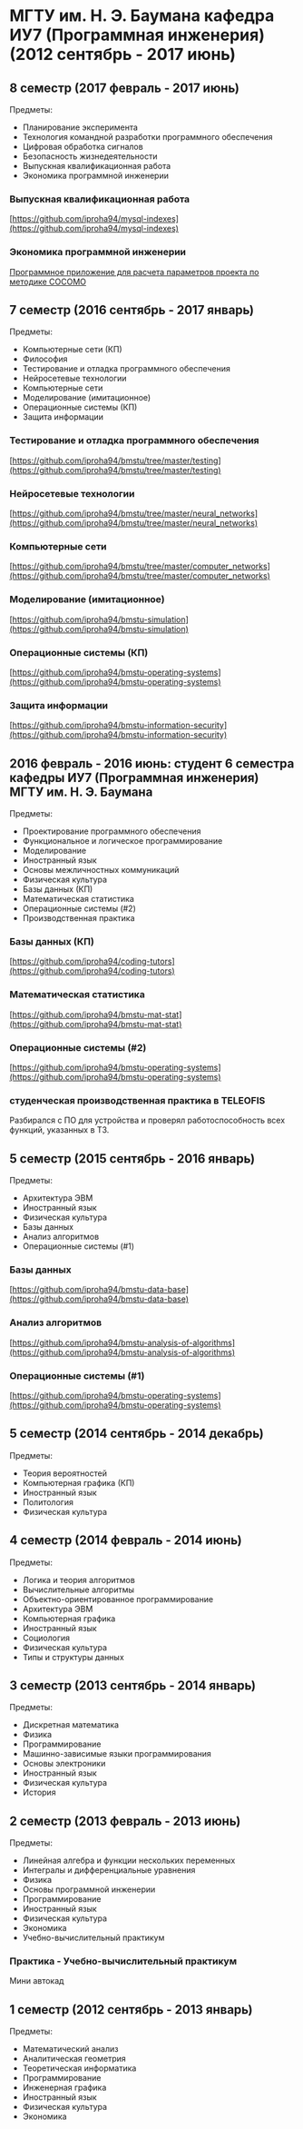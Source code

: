 # МГТУ им. Н. Э. Баумана кафедра ИУ7 (Программная инженерия)  (2012 сентябрь - 2017 июнь)


## 8 семестр (2017 февраль - 2017 июнь)

Предметы:
* Планирование эксперимента   
* Технология командной разработки программного обеспечения  
* Цифровая обработка сигналов  
* Безопасность жизнедеятельности  
* Выпускная квалификационная работа  
* Экономика программной инженерии  

### Выпускная квалификационная работа  
[https://github.com/iproha94/mysql-indexes](https://github.com/iproha94/mysql-indexes)

### Экономика программной инженерии  
[Программное приложение для расчета параметров проекта по методике COCOMO](https://github.com/iproha94/bmstu/blob/master/экономика%20програмной%20инженерии.html)


## 7 семестр (2016 сентябрь - 2017 январь)

Предметы:
* Компьютерные сети (КП)  
* Философия  
* Тестирование и отладка программного обеспечения  
* Нейросетевые технологии  
* Компьютерные сети  
* Моделирование  (имитационное)
* Операционные системы (КП)
* Защита информации

### Тестирование и отладка программного обеспечения    
[https://github.com/iproha94/bmstu/tree/master/testing](https://github.com/iproha94/bmstu/tree/master/testing)

### Нейросетевые технологии   
[https://github.com/iproha94/bmstu/tree/master/neural_networks](https://github.com/iproha94/bmstu/tree/master/neural_networks)

### Компьютерные сети  
[https://github.com/iproha94/bmstu/tree/master/computer_networks](https://github.com/iproha94/bmstu/tree/master/computer_networks)

### Моделирование  (имитационное)
[https://github.com/iproha94/bmstu-simulation](https://github.com/iproha94/bmstu-simulation)

### Операционные системы (КП)
[https://github.com/iproha94/bmstu-operating-systems](https://github.com/iproha94/bmstu-operating-systems)

### Защита информации
[https://github.com/iproha94/bmstu-information-security](https://github.com/iproha94/bmstu-information-security)


## 2016 февраль - 2016 июнь: студент 6 семестра кафедры ИУ7 (Программная инженерия) МГТУ им. Н. Э. Баумана

Предметы:
* Проектирование программного обеспечения  
* Функциональное и логическое программирование  
* Моделирование  
* Иностранный язык  
* Основы межличностных коммуникаций  
* Физическая культура  
* Базы данных (КП) 
* Математическая статистика
* Операционные системы (#2)
* Производственная практика

### Базы данных (КП)  
[https://github.com/iproha94/coding-tutors](https://github.com/iproha94/coding-tutors)

### Математическая статистика
[https://github.com/iproha94/bmstu-mat-stat](https://github.com/iproha94/bmstu-mat-stat)

### Операционные системы (#2)
[https://github.com/iproha94/bmstu-operating-systems](https://github.com/iproha94/bmstu-operating-systems)

### студенческая производственная практика в TELEOFIS
Разбирался с ПО для устройства и проверял работоспособность всех функций, указанных в ТЗ.


## 5 семестр (2015 сентябрь - 2016 январь)

Предметы:
* Архитектура ЭВМ  
* Иностранный язык  
* Физическая культура  
* Базы данных  
* Анализ алгоритмов  
* Операционные системы (#1)

### Базы данных  
[https://github.com/iproha94/bmstu-data-base](https://github.com/iproha94/bmstu-data-base)

### Анализ алгоритмов  
[https://github.com/iproha94/bmstu-analysis-of-algorithms](https://github.com/iproha94/bmstu-analysis-of-algorithms)

### Операционные системы (#1)
[https://github.com/iproha94/bmstu-operating-systems](https://github.com/iproha94/bmstu-operating-systems)


## 5 семестр (2014 сентябрь - 2014 декабрь)

Предметы:
* Теория вероятностей  
* Компьютерная графика (КП)  
* Иностранный язык  
* Политология  
* Физическая культура  

## 4 семестр (2014 февраль - 2014 июнь)

Предметы:
* Логика и теория алгоритмов  
* Вычислительные алгоритмы  
* Объектно-ориентированное программирование  
* Архитектура ЭВМ  
* Компьютерная графика  
* Иностранный язык  
* Социология  
* Физическая культура  
* Типы и структуры данных  

## 3 семестр (2013 сентябрь - 2014 январь)

Предметы:
* Дискретная математика  
* Физика  
* Программирование  
* Машинно-зависимые языки программирования  
* Основы электроники  
* Иностранный язык  
* Физическая культура  
* История  

## 2 семестр (2013 февраль - 2013 июнь)

Предметы:
* Линейная алгебра и функции нескольких переменных  
* Интегралы и дифференциальные уравнения  
* Физика  
* Основы программной инженерии  
* Программирование  
* Иностранный язык  
* Физическая культура  
* Экономика  
* Учебно-вычислительный практикум  

### Практика - Учебно-вычислительный практикум   
Мини автокад

## 1 семестр (2012 сентябрь - 2013 январь)

Предметы:
* Математический анализ 
* Аналитическая геометрия  
* Теоретическая информатика   
* Программирование  
* Инженерная графика  
* Иностранный язык  
* Физическая культура  
* Экономика  

